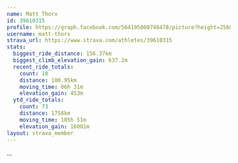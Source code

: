 ```yaml
---
name: Matt Thorx
id: 39610315
profile: https://graph.facebook.com/564195000748478/picture?height=256&width=256
username: matt-thorx
strava_url: https://www.strava.com/athletes/39610315
stats:
  biggest_ride_distance: 156.37km
  biggest_climb_elevation_gain: 637.2m
  recent_ride_totals:
    count: 10
    distance: 100.95km
    moving_time: 06h 31m
    elevation_gain: 453m
  ytd_ride_totals:
    count: 73
    distance: 1758km
    moving_time: 105h 51m
    elevation_gain: 16001m
layout: strava_member
--- 
```

...
